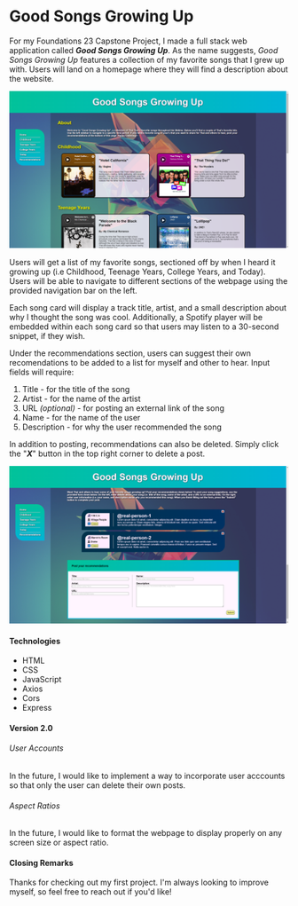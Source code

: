 # Good Songs Growing Up

For my Foundations 23 Capstone Project, I made a full stack web application called **_Good Songs Growing Up_**. As the name suggests, *Good Songs Growing Up* features a collection of my favorite songs that I grew up with. Users will land on a homepage where they will find a description about the website.

![Home](https://raw.githubusercontent.com/thaitommytran/foundations-capstone-project/main/client/screenshots/ss-home.png)

Users will get a list of my favorite songs, sectioned off by when I heard it growing up (i.e Childhood, Teenage Years, College Years, and Today). Users will be able to navigate to different sections of the webpage using the provided navigation bar on the left.

Each song card will display a track title, artist, and a small description about why I thought the song was cool. Additionally, a Spotify player will be embedded within each song card so that users may listen to a 30-second snippet, if they wish.

Under the recommendations section, users can suggest their own recomendations to be added to a list for myself and other to hear. Input fields will require:
1. Title - for the title of the song
2. Artist - for the name of the artist
3. URL *(optional)* - for posting an external link of the song
4. Name - for the name of the user
5. Description - for why the user recommended the song

In addition to posting, recommendations can also be deleted. Simply click the "**_X_**" button in the top right corner to delete a post.

![Recs](https://github.com/thaitommytran/foundations-capstone-project/blob/main/client/screenshots/ss-recs.png)

#### Technologies
* HTML
* CSS
* JavaScript
* Axios
* Cors
* Express

#### Version 2.0

###### User Accounts
In the future, I would like to implement a way to incorporate user acccounts so that only the user can delete their own posts.

###### Aspect Ratios
In the future, I would like to format the webpage to display properly on any screen size or aspect ratio.

#### Closing Remarks
Thanks for checking out my first project. I'm always looking to improve myself, so feel free to reach out if you'd like!
